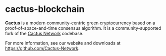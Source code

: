 # cactus-blockchain

**Cactus** is a modern community-centric green cryptocurrency based on a proof-of-space-and-time consensus algorithm. It is a community-supported fork of the [Cactus Network](https://github.com/Cactus-Network/chia-blockchain) codebase.

For more information, see our website and downloads at https://github.com/Cactus-Network.
